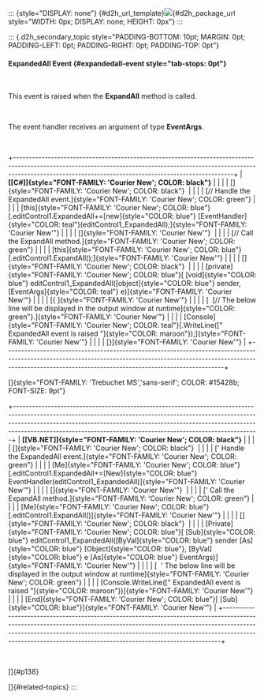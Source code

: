 ::: {style="DISPLAY: none"}
[](ms-xhelp:///?Id=d2h_url_template){#d2h_url_template}![](!package_url!){#d2h_package_url style="WIDTH: 0px; DISPLAY: none; HEIGHT: 0px"}
:::

::: {.d2h_secondary_topic style="PADDING-BOTTOM: 10pt; MARGIN: 0pt; PADDING-LEFT: 0pt; PADDING-RIGHT: 0pt; PADDING-TOP: 0pt"}
#### ExpandedAll Event {#expandedall-event style="tab-stops: 0pt"}

 

This event is raised when the **ExpandAll** method is called.

 

The event handler receives an argument of type **EventArgs**.

 

+---------------------------------------------------------------------------------------------------------------------------------------------------------------------------------------------------------------------------------+
| **[\[C#\]]{style="FONT-FAMILY: 'Courier New'; COLOR: black"}**                                                                                                                                                                  |
|                                                                                                                                                                                                                                 |
| []{style="FONT-FAMILY: 'Courier New'; COLOR: black"}                                                                                                                                                                            |
|                                                                                                                                                                                                                                 |
| [// Handle the ExpandedAll event.]{style="FONT-FAMILY: 'Courier New'; COLOR: green"}                                                                                                                                            |
|                                                                                                                                                                                                                                 |
| [this]{style="FONT-FAMILY: 'Courier New'; COLOR: blue"}[.editControl1.ExpandedAll+=[new]{style="COLOR: blue"} [EventHandler]{style="COLOR: teal"}(editControl1_ExpandedAll);]{style="FONT-FAMILY: 'Courier New'"}               |
|                                                                                                                                                                                                                                 |
| []{style="FONT-FAMILY: 'Courier New'"}                                                                                                                                                                                          |
|                                                                                                                                                                                                                                 |
| [// Call the ExpandAll method.]{style="FONT-FAMILY: 'Courier New'; COLOR: green"}                                                                                                                                               |
|                                                                                                                                                                                                                                 |
| [this]{style="FONT-FAMILY: 'Courier New'; COLOR: blue"}[.editControl1.ExpandAll();]{style="FONT-FAMILY: 'Courier New'"}                                                                                                         |
|                                                                                                                                                                                                                                 |
| []{style="FONT-FAMILY: 'Courier New'; COLOR: black"}                                                                                                                                                                            |
|                                                                                                                                                                                                                                 |
| [private]{style="FONT-FAMILY: 'Courier New'; COLOR: blue"}[ [void]{style="COLOR: blue"} editControl1_ExpandedAll([object]{style="COLOR: blue"} sender, [EventArgs]{style="COLOR: teal"} e)]{style="FONT-FAMILY: 'Courier New'"} |
|                                                                                                                                                                                                                                 |
| [{ ]{style="FONT-FAMILY: 'Courier New'"}                                                                                                                                                                                        |
|                                                                                                                                                                                                                                 |
| [  [// The below line will be displayed in the output window at runtime]{style="COLOR: green"}.]{style="FONT-FAMILY: 'Courier New'"}                                                                                            |
|                                                                                                                                                                                                                                 |
| [Console]{style="FONT-FAMILY: 'Courier New'; COLOR: teal"}[.WriteLine([\" ExpandedAll event is raised \"]{style="COLOR: maroon"});]{style="FONT-FAMILY: 'Courier New'"}                                                         |
|                                                                                                                                                                                                                                 |
| [}]{style="FONT-FAMILY: 'Courier New'"}                                                                                                                                                                                         |
+---------------------------------------------------------------------------------------------------------------------------------------------------------------------------------------------------------------------------------+

[]{style="FONT-FAMILY: 'Trebuchet MS','sans-serif'; COLOR: #15428b; FONT-SIZE: 9pt"} 

+-----------------------------------------------------------------------------------------------------------------------------------------------------------------------------------------------------------------------------------------------------------------------------------------------------------------------+
| **[\[VB.NET\]]{style="FONT-FAMILY: 'Courier New'; COLOR: black"}**                                                                                                                                                                                                                                                    |
|                                                                                                                                                                                                                                                                                                                       |
| []{style="FONT-FAMILY: 'Courier New'; COLOR: black"}                                                                                                                                                                                                                                                                  |
|                                                                                                                                                                                                                                                                                                                       |
| [\' Handle the ExpandedAll event.]{style="FONT-FAMILY: 'Courier New'; COLOR: green"}                                                                                                                                                                                                                                  |
|                                                                                                                                                                                                                                                                                                                       |
| [Me]{style="FONT-FAMILY: 'Courier New'; COLOR: blue"}[.editControl1.ExpandedAll+=[New]{style="COLOR: blue"} EventHandler(editControl1_ExpandedAll)]{style="FONT-FAMILY: 'Courier New'"}                                                                                                                               |
|                                                                                                                                                                                                                                                                                                                       |
| []{style="FONT-FAMILY: 'Courier New'"}                                                                                                                                                                                                                                                                                |
|                                                                                                                                                                                                                                                                                                                       |
| [\' Call the ExpandAll method.]{style="FONT-FAMILY: 'Courier New'; COLOR: green"}                                                                                                                                                                                                                                     |
|                                                                                                                                                                                                                                                                                                                       |
| [Me]{style="FONT-FAMILY: 'Courier New'; COLOR: blue"}[.editControl1.ExpandAll()]{style="FONT-FAMILY: 'Courier New'"}                                                                                                                                                                                                  |
|                                                                                                                                                                                                                                                                                                                       |
| []{style="FONT-FAMILY: 'Courier New'; COLOR: black"}                                                                                                                                                                                                                                                                  |
|                                                                                                                                                                                                                                                                                                                       |
| [Private]{style="FONT-FAMILY: 'Courier New'; COLOR: blue"}[ [Sub]{style="COLOR: blue"} editControl1_ExpandedAll([ByVal]{style="COLOR: blue"} sender [As]{style="COLOR: blue"} [Object]{style="COLOR: blue"}, [ByVal]{style="COLOR: blue"} e [As]{style="COLOR: blue"} EventArgs)]{style="FONT-FAMILY: 'Courier New'"} |
|                                                                                                                                                                                                                                                                                                                       |
| [  \' The below line will be displayed in the output window at runtime]{style="FONT-FAMILY: 'Courier New'; COLOR: green"}                                                                                                                                                                                             |
|                                                                                                                                                                                                                                                                                                                       |
| [Console.WriteLine([\" ExpandedAll event is raised \"]{style="COLOR: maroon"})]{style="FONT-FAMILY: 'Courier New'"}                                                                                                                                                                                                   |
|                                                                                                                                                                                                                                                                                                                       |
| [End]{style="FONT-FAMILY: 'Courier New'; COLOR: blue"}[ [Sub]{style="COLOR: blue"}]{style="FONT-FAMILY: 'Courier New'"}                                                                                                                                                                                               |
+-----------------------------------------------------------------------------------------------------------------------------------------------------------------------------------------------------------------------------------------------------------------------------------------------------------------------+

 

[]{#p138} 

[]{#related-topics}
:::
